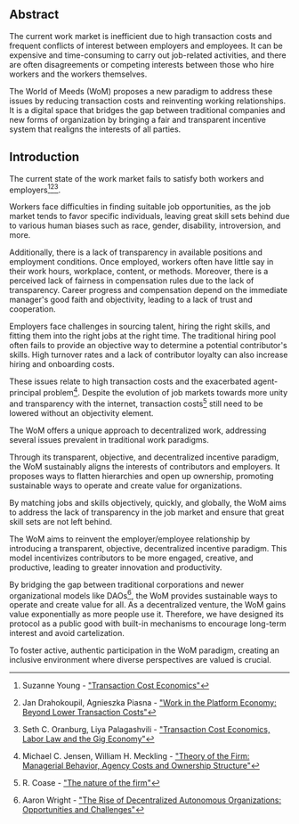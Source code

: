 ## Abstract

The current work market is inefficient due to high transaction costs and frequent conflicts of interest between employers and employees. It can be expensive and time-consuming to carry out job-related activities, and there are often disagreements or competing interests between those who hire workers and the workers themselves.

The World of Meeds (WoM) proposes a new paradigm to address these issues by reducing transaction costs and reinventing working relationships. It is a digital space that bridges the gap between traditional companies and new forms of organization by bringing a fair and transparent incentive system that realigns the interests of all parties.

## Introduction

The current state of the work market fails to satisfy both workers and employers[^1][^2][^3]. 

Workers face difficulties in finding suitable job opportunities, as the job market tends to favor specific individuals, leaving great skill sets behind due to various human biases such as race, gender, disability, introversion, and more. 

Additionally, there is a lack of transparency in available positions and employment conditions. Once employed, workers often have little say in their work hours, workplace, content, or methods. Moreover, there is a perceived lack of fairness in compensation rules due to the lack of transparency. Career progress and compensation depend on the immediate manager's good faith and objectivity, leading to a lack of trust and cooperation. 

Employers face challenges in sourcing talent, hiring the right skills, and fitting them into the right jobs at the right time. The traditional hiring pool often fails to provide an objective way to determine a potential contributor's skills. High turnover rates and a lack of contributor loyalty can also increase hiring and onboarding costs. 

These issues relate to high transaction costs and the exacerbated agent-principal problem[^4]. Despite the evolution of job markets towards more unity and transparency with the internet, transaction costs[^5] still need to be lowered without an objectivity element. 

The WoM offers a unique approach to decentralized work, addressing several issues prevalent in traditional work paradigms.

Through its transparent, objective, and decentralized incentive paradigm, the WoM sustainably aligns the interests of contributors and employers. It proposes ways to flatten hierarchies and open up ownership, promoting sustainable ways to operate and create value for organizations.

By matching jobs and skills objectively, quickly, and globally, the WoM aims to address the lack of transparency in the job market and ensure that great skill sets are not left behind. 

The WoM aims to reinvent the employer/employee relationship by introducing a transparent, objective, decentralized incentive paradigm. This model incentivizes contributors to be more engaged, creative, and productive, leading to greater innovation and productivity. 

By bridging the gap between traditional corporations and newer organizational models like DAOs[^6], the WoM provides sustainable ways to operate and create value for all. As a decentralized venture, the WoM gains value exponentially as more people use it. Therefore, we have designed its protocol as a public good with built-in mechanisms to encourage long-term interest and avoid cartelization. 

To foster active, authentic participation in the WoM paradigm, creating an inclusive environment where diverse perspectives are valued is crucial.


[^1]: Suzanne Young - ["Transaction Cost Economics"](https://www.academia.edu/24703426/Transaction_Cost_Economics)
[^2]: Jan Drahokoupil, Agnieszka Piasna - ["Work in the Platform Economy: Beyond Lower Transaction Costs"](https://www.intereconomics.eu/contents/year/2017/number/6/article/work-in-the-platform-economy-beyond-lower-transaction-costs.html)
[^3]: Seth C. Oranburg, Liya Palagashvili - ["Transaction Cost Economics, Labor Law and the Gig Economy"](https://dsc.duq.edu/cgi/viewcontent.cgi?article=1115&context=law-faculty-scholarship)
[^4]: Michael C. Jensen, William H. Meckling - ["Theory of the Firm: Managerial Behavior, Agency Costs and Ownership Structure"](https://www.sfu.ca/~wainwrig/Econ400/jensen-meckling.pdf)
[^5]: R. Coase - ["The nature of the firm"](http://econdse.org/wp-content/uploads/2014/09/firm-coase.pdf)
[^6]: Aaron Wright - ["The Rise of Decentralized Autonomous Organizations: Opportunities and Challenges"](https://stanford-jblp.pubpub.org/pub/rise-of-daos/release/1)